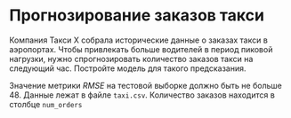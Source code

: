 # Прогнозирование заказов такси

Компания Такси X собрала исторические данные о заказах такси в аэропортах. Чтобы привлекать больше водителей в период пиковой нагрузки, нужно спрогнозировать количество заказов такси на следующий час. Постройте модель для такого предсказания.

Значение метрики *RMSE* на тестовой выборке должно быть не больше 48.
Данные лежат в файле `taxi.csv`. Количество заказов находится в столбце `num_orders`
